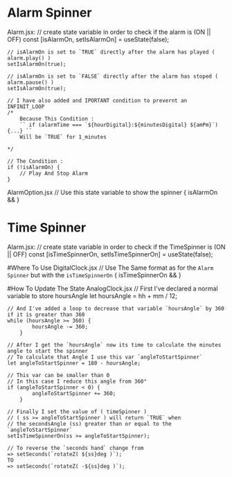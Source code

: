 # Alarm Spinner

Alarm.jsx:
// create state variable in order to check if the alarm is (ON || OFF)
const [isAlarmOn, setIsAlarmOn] = useState(false);

    // isAlarmOn is set to `TRUE` directly after the alarm has played ( alarm.play() )
    setIsAlarmOn(true);

    // isAlarmOn is set to `FALSE` directly after the alarm has stoped ( alarm.pause() )
    setIsAlarmOn(true);

    // I have also added and IPORTANT condition to prevernt an INFINIT_LOOP
    /*
    	Because This Condition :
    	`` if (alarmTime === `${hourDigital}:${minutesDigital} ${amPm}`) {...} ``
    	Will be `TRUE` for 1_minutes

    */

    // The Condition :
    if (!isAlarmOn) {
    	// Play And Stop Alarm
    }

AlarmOption.jsx
// Use this state variable to show the spinner
{ isAlarmOn && <RingLoader color="#3b3bbf" className="spinner" /> }

# Time Spinner

Alarm.jsx:
// create state variable in order to check if the TimeSpinner is (ON || OFF)
const [isTimeSpinnerOn, setIsTimeSpinnerOn] = useState(false);

#Where To Use
DigitalClock.jsx
// Use The Same format as for the `Alarm Spinner` but with the `isTimeSpinnerOn`
{ isTimeSpinnerOn && <RingLoader color="#3b3bbf" className="spinner" /> }

#How To Update The State
AnalogClock.jsx
// First I've declared a normal variable to store hoursAngle
let hoursAngle = hh + mm / 12;

    // And I've added a loop to decrease that variable `hoursAngle` by 360 if it is greater than 360
    while (hoursAngle >= 360) {
      		hoursAngle -= 360;
    	}

    // After I get the `hoursAngle` now its time to calculate the minutes angle to start the spinner
    // To calculate that Angle I use this var `angleToStartSpinner`
    let angleToStartSpinner = 180 - hoursAngle;

    // This var can be smaller than 0
    // In this case I reduce this angle from 360°
    if (angleToStartSpinner < 0) {
      		angleToStartSpinner += 360;
    	}

    // Finally I set the value of ( timeSpinner )
    // ( ss >= angleToStartSpinner ) will return `TRUE` when
    // the secondsAngle (ss) greater than or equal to the `angleToStartSpinner`
    setIsTimeSpinnerOn(ss >= angleToStartSpinner);

    // To reverse the `seconds hand` change from
    => setSeconds(`rotateZ( ${ss}deg )`);
    TO
    => setSeconds(`rotateZ( -${ss}deg )`);
